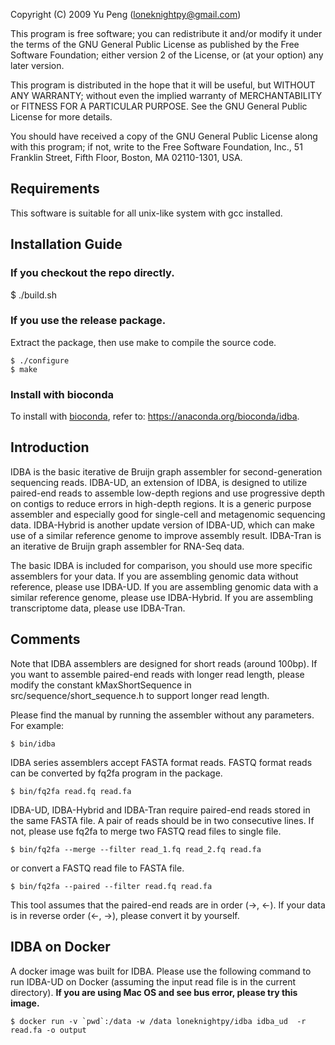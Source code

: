Copyright (C) 2009 Yu Peng (loneknightpy@gmail.com)

This program is free software; you can redistribute it and/or
modify it under the terms of the GNU General Public License
as published by the Free Software Foundation; either version 2
of the License, or (at your option) any later version.

This program is distributed in the hope that it will be useful,
but WITHOUT ANY WARRANTY; without even the implied warranty of
MERCHANTABILITY or FITNESS FOR A PARTICULAR PURPOSE.  See the
GNU General Public License for more details.

You should have received a copy of the GNU General Public License
along with this program; if not, write to the Free Software
Foundation, Inc., 51 Franklin Street, Fifth Floor, Boston, MA  02110-1301, USA.

## Requirements

This software is suitable for all unix-like system with gcc installed.


## Installation Guide

### If you checkout the repo directly.
$ ./build.sh

### If you use the release package.
Extract the package, then use make to compile the source code.
```
$ ./configure
$ make
```

### Install with bioconda
To install with [bioconda](https://bioconda.github.io/), refer to: https://anaconda.org/bioconda/idba.


## Introduction

IDBA is the basic iterative de Bruijn graph assembler for second-generation sequencing reads.
IDBA-UD, an extension of IDBA, is designed to utilize paired-end reads to assemble low-depth
regions and use progressive depth on contigs to reduce errors in high-depth regions. It is a
generic purpose assembler and especially good for single-cell and metagenomic sequencing data.
IDBA-Hybrid is another update version of IDBA-UD, which can make use of a similar reference
genome to improve assembly result. IDBA-Tran is an iterative de Bruijn graph assembler for
RNA-Seq data.

The basic IDBA is included for comparison, you should use more specific assemblers for your data.
If you are assembling genomic data without reference, please use IDBA-UD.
If you are assembling genomic data with a similar reference genome, please use IDBA-Hybrid.
If you are assembling transcriptome data, please use IDBA-Tran.


## Comments

Note that IDBA assemblers are designed for short reads (around 100bp). If you want to assemble
paired-end reads with longer read length, please modify the constant kMaxShortSequence in
src/sequence/short_sequence.h to support longer read length.

Please find the manual by running the assembler without any parameters. For example:
```
$ bin/idba
```

IDBA series assemblers accept FASTA format reads. FASTQ format reads can be converted by
fq2fa program in the package.
```
$ bin/fq2fa read.fq read.fa
```

IDBA-UD, IDBA-Hybrid and IDBA-Tran require paired-end reads stored in the same FASTA file. A pair of
reads should be in two consecutive lines. If not, please use fq2fa to merge two
FASTQ read files to single file.
```
$ bin/fq2fa --merge --filter read_1.fq read_2.fq read.fa
```
or convert a FASTQ read file to FASTA file.
```
$ bin/fq2fa --paired --filter read.fq read.fa
```

This tool assumes that the paired-end reads are in order (->, <-). If your data is in reverse order (<-, ->),
please convert it by yourself.

## IDBA on Docker
A docker image was built for IDBA. Please use the following command to run IDBA-UD on Docker (assuming
the input read file is in the current directory). **If you are using Mac OS and see bus error, please try
this image.**
```
$ docker run -v `pwd`:/data -w /data loneknightpy/idba idba_ud  -r read.fa -o output
```


